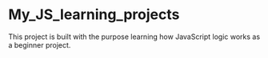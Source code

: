 # My_JS_learning_projects
This project is built with the purpose learning how JavaScript logic works as a beginner project.
